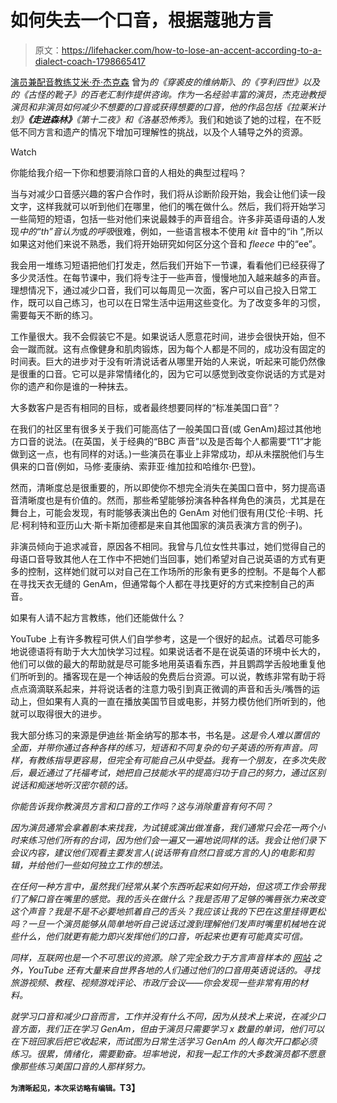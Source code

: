 # 如何失去一个口音，根据蔻驰方言

> 原文：<https://lifehacker.com/how-to-lose-an-accent-according-to-a-dialect-coach-1798665417>

[演员兼配音教练艾米·乔·杰克森](http://amyjojackson.com/amy-jackson-coaching.htm) 曾为*的《穿裘皮的维纳斯》*、*的《亨利四世》*以及*的《古怪的靴子》*的百老汇制作提供咨询。作为一名经验丰富的演员，杰克逊教授演员和非演员如何减少不想要的口音或获得想要的口音，他的作品包括*《拉莱米计划》**《走进森林》**《第十二夜》*和*《洛基恐怖秀》*。我们和她谈了她的过程，在不贬低不同方言和遗产的情况下增加可理解性的挑战，以及个人辅导之外的资源。

Watch

你能给我介绍一下你和想要消除口音的人相处的典型过程吗？

当与对减少口音感兴趣的客户合作时，我们将从诊断阶段开始，我会让他们读一段文字，这样我就可以听到他们在哪里，他们的嘴在做什么。然后，我们将开始学习一些简短的短语，包括一些对他们来说最棘手的声音组合。许多非英语母语的人发现*中的“th”音认为*或*的呼吸*很难，例如，一些语言根本不使用 *kit* 音中的“ih ”,所以如果这对他们来说不熟悉，我们将开始研究如何区分这个音和 *fleece* 中的“ee”。

我会用一堆练习短语把他们打发走，然后我们开始下一节课，看看他们已经获得了多少灵活性。在每节课中，我们将专注于一些声音，慢慢地加入越来越多的声音。理想情况下，通过减少口音，我们可以每周见一次面，客户可以自己投入日常工作，既可以自己练习，也可以在日常生活中运用这些变化。为了改变多年的习惯，需要每天不断的练习。

工作量很大。我不会假装它不是。如果说话人愿意花时间，进步会很快开始，但不会一蹴而就。这有点像健身和肌肉锻炼，因为每个人都是不同的，成功没有固定的时间表。巨大的进步对于没有听清说话者从哪里开始的人来说，听起来可能仍然像是很重的口音。它可以是非常情绪化的，因为它可以感觉到改变你说话的方式是对你的遗产和你是谁的一种抹去。

大多数客户是否有相同的目标，或者最终想要同样的“标准美国口音”？

在我们的社区里有很多关于我们可能高估了一般美国口音(或 GenAm)超过其他地方口音的说法。(在英国，关于经典的“BBC 声音”以及是否每个人都需要“T1”才能做到这一点，也有同样的对话。)一些演员在事业上非常成功，却从未摆脱他们与生俱来的口音(例如，马修·麦康纳、索菲亚·维加拉和哈维尔·巴登)。

然而，清晰度总是很重要的，所以即使你不想完全消失在美国口音中，努力提高语音清晰度也是有价值的。然而，那些希望能够扮演各种各样角色的演员，尤其是在舞台上，可能会发现，有时能够表演出色的 GenAm 对他们很有用(艾伦·卡明、托尼·柯利特和亚历山大·斯卡斯加德都是来自其他国家的演员表演方言的例子)。

非演员倾向于追求减音，原因各不相同。我曾与几位女性共事过，她们觉得自己的母语口音导致其他人在工作中不把她们当回事，她们希望对自己说英语的方式有更多的控制，这样她们就可以对自己在工作场所的形象有更多的控制。不是每个人都在寻找天衣无缝的 GenAm，但通常每个人都在寻找更好的方式来控制自己的声音。

如果有人请不起方言教练，他们还能做什么？

YouTube 上有许多教程可供人们自学参考，这是一个很好的起点。试着尽可能多地说德语将有助于大大加快学习过程。如果说话者不是在说英语的环境中长大的，他们可以做的最大的帮助就是尽可能多地用英语看东西，并且鹦鹉学舌般地重复他们所听到的。播客现在是一个神话般的免费后台资源。可以说，教练非常有助于将点点滴滴联系起来，并将说话者的注意力吸引到真正微调的声音和舌头/嘴唇的运动上，但如果有人真的一直在播放美国节目或电影，并努力模仿他们所听到的，他就可以取得很大的进步。

我大部分练习的来源是伊迪丝·斯金纳写的那本书，书名是[](https://www.amazon.com/dp/B00GQZPT90/?asc_campaign=InlineText&asc_refurl=https://lifehacker.com/how-to-lose-an-accent-according-to-a-dialect-coach-1798665417&asc_source=&tag=kinjalifehackerlink-20)*。这是令人难以置信的全面，并带你通过各种各样的练习，短语和不同复杂的句子英语的所有声音。同样，有教练指导更容易，但完全有可能自己从中受益。我有一个朋友，在多次失败后，最近通过了托福考试，她把自己技能水平的提高归功于自己的努力，通过区别说话和痴迷地听汉密尔顿的话。*

*你能告诉我你教演员方言和口音的工作吗？这与消除重音有何不同？*

*因为演员通常会拿着剧本来找我，为试镜或演出做准备，我们通常只会花一两个小时来练习他们所有的台词，因为他们会一遍又一遍地说同样的话。我会让他们录下会议内容，建议他们观看主要发言人(说话带有自然口音或方言的人)的电影和剪辑，并给他们一些如何独立工作的想法。* 

*在任何一种方言中，虽然我们经常从某个东西听起来如何开始，但这项工作会带我们了解口音在嘴里的感觉。我的舌头在做什么？我是否用了足够的嘴唇张力来改变这个声音？我是不是不必要地抓着自己的舌头？我应该让我的下巴在这里挂得更松吗？一旦一个演员能够从简单地听自己说话过渡到理解他们发声时嘴里机械地在说些什么，他们就更有能力即兴发挥他们的口音，听起来也更有可能真实可信。*

*同样，互联网也是一个不可思议的资源。除了完全致力于方言声音样本的 [网站](http://www.dialectsarchive.com/) 之外，YouTube 还有大量来自世界各地的人们通过他们的口音用英语说话的。寻找旅游视频、教程、视频游戏评论、市政厅会议——你会发现一些非常有用的材料。*

*就学习口音和减少口音而言，工作并没有什么不同，因为从技术上来说，在减少口音方面，我们正在学习 GenAm，但由于演员只需要学习 *x* 数量的单词，他们可以在下班回家后把它收起来，而试图为日常生活学习 GenAm 的人每次开口都必须练习。很累，情绪化，需要勤奋。坦率地说，和我一起工作的大多数演员都不愿意像那些练习美国口音的人那样努力。*

**<small>为清晰起见，本次采访略有编辑。</small>T3】**